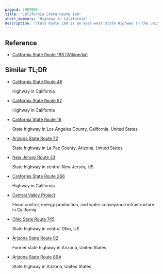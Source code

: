 ```yaml
---
pageid: 2907099
title: "California State Route 198"
short_summary: "Highway in California"
description: "State Route 198 is an east-west State Highway in the united States. S. state of California that runs from U. S. Route 101 South of king City to sequoia national Park. It connects the central Coast of California to the mid-central Valley via Hanford and Visalia although the most developed Portion is in the central Valley itself. Sr 198 intersects the major North–South Routes in the Central Valley, including Interstate 5, Sr 33, and Sr 99."
---
```


## Reference

- [California State Route 198 (Wikipedia)](https://en.wikipedia.org/?curid=2907099)

## Similar TL;DR

- [California State Route 46](/tldr/en/california-state-route-46)

  Highway in California

- [California State Route 57](/tldr/en/california-state-route-57)

  Highway in California

- [California State Route 19](/tldr/en/california-state-route-19)

  State highway in Los Angeles County, California, United States

- [Arizona State Route 72](/tldr/en/arizona-state-route-72)

  State highway in La Paz County, Arizona, United States

- [New Jersey Route 33](/tldr/en/new-jersey-route-33)

  State highway in central New Jersey, US

- [California State Route 266](/tldr/en/california-state-route-266)

  Highway in California

- [Central Valley Project](/tldr/en/central-valley-project)

  Flood control, energy production, and water conveyance infrastructure in California

- [Ohio State Route 745](/tldr/en/ohio-state-route-745)

  State highway in central Ohio, US

- [Arizona State Route 92](/tldr/en/arizona-state-route-92)

  Former state highway in Arizona, United States

- [Arizona State Route 89A](/tldr/en/arizona-state-route-89a)

  State highway in Arizona, United States
